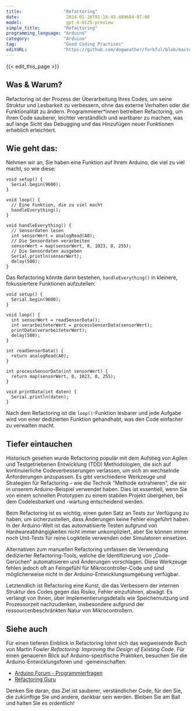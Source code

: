 ```yaml
---
title:                "Refactoring"
date:                  2024-01-26T01:16:45.489684-07:00
model:                 gpt-4-0125-preview
simple_title:         "Refactoring"
programming_language: "Arduino"
category:             "Arduino"
tag:                  "Good Coding Practices"
editURL:              "https://github.com/dogweather/forkful/blob/master/content/de/arduino/refactoring.md"
---
```


{{< edit_this_page >}}

## Was & Warum?
Refactoring ist der Prozess der Überarbeitung Ihres Codes, um seine Struktur und Lesbarkeit zu verbessern, ohne das externe Verhalten oder die Funktionalität zu ändern. Programmierer*innen betreiben Refactoring, um ihren Code sauberer, leichter verständlich und wartbarer zu machen, was auf lange Sicht das Debugging und das Hinzufügen neuer Funktionen erheblich erleichtert.

## Wie geht das:

Nehmen wir an, Sie haben eine Funktion auf Ihrem Arduino, die viel zu viel macht, so wie diese:

```Arduino
void setup() {
  Serial.begin(9600);
}

void loop() {
  // Eine Funktion, die zu viel macht
  handleEverything();
}

void handleEverything() {
  // Sensordaten lesen
  int sensorWert = analogRead(A0);
  // Die Sensordaten verarbeiten
  sensorWert = map(sensorWert, 0, 1023, 0, 255);
  // Die Sensordaten ausgeben
  Serial.println(sensorWert);
  delay(500);
}
```

Das Refactoring könnte darin bestehen, `handleEverything()` in kleinere, fokussiertere Funktionen aufzuteilen:

```Arduino
void setup() {
  Serial.begin(9600);
}

void loop() {
  int sensorWert = readSensorData();
  int verarbeiteterWert = processSensorData(sensorWert);
  printData(verarbeiteterWert);
  delay(500);
}

int readSensorData() {
  return analogRead(A0);
}

int processSensorData(int sensorWert) {
  return map(sensorWert, 0, 1023, 0, 255);
}

void printData(int daten) {
  Serial.println(daten);
}
```

Nach dem Refactoring ist die `loop()`-Funktion lesbarer und jede Aufgabe wird von einer dedizierten Funktion gehandhabt, was den Code einfacher zu verwalten macht.

## Tiefer eintauchen
Historisch gesehen wurde Refactoring populär mit dem Aufstieg von Agilen und Testgetriebenen Entwicklung (TDD) Methodologien, die sich auf kontinuierliche Codeverbesserungen verlassen, um sich an wechselnde Anforderungen anzupassen. Es gibt verschiedene Werkzeuge und Strategien für Refactoring – wie die Technik "Methode extrahieren", die wir in unserem Arduino-Beispiel verwendet haben. Dies ist essentiell, wenn Sie von einem schnellen Prototypen zu einem stabilen Projekt übergehen, bei dem Codelesbarkeit und -wartung entscheidend werden.

Beim Refactoring ist es wichtig, einen guten Satz an Tests zur Verfügung zu haben, um sicherzustellen, dass Änderungen keine Fehler eingeführt haben. In der Arduino-Welt ist das automatisierte Testen aufgrund von Hardwareabhängigkeiten nicht immer unkompliziert, aber Sie können immer noch Unit-Tests für reine Logikteile verwenden oder Simulatoren einsetzen.

Alternativen zum manuellen Refactoring umfassen die Verwendung dedizierter Refactoring-Tools, welche die Identifizierung von „Code-Gerüchen“ automatisieren und Änderungen vorschlagen. Diese Werkzeuge fehlen jedoch oft an Feingefühl für Mikrocontroller-Code und sind möglicherweise nicht in der Arduino-Entwicklungsumgebung verfügbar.

Letztendlich ist Refactoring eine Kunst, die das Verbessern der internen Struktur des Codes gegen das Risiko, Fehler einzuführen, abwägt. Es verlangt von Ihnen, über Implementierungsdetails wie Speichernutzung und Prozessorzeit nachzudenken, insbesondere aufgrund der ressourcenbeschränkten Natur von Mikrocontrollern.

## Siehe auch
Für einen tieferen Einblick in Refactoring lohnt sich das wegweisende Buch von Martin Fowler *Refactoring: Improving the Design of Existing Code*. Für einen genaueren Blick auf Arduino-spezifische Praktiken, besuchen Sie die Arduino-Entwicklungsforen und -gemeinschaften:

- [Arduino Forum - Programmierfragen](https://forum.arduino.cc/index.php?board=4.0)
- [Refactoring Guru](https://refactoring.guru/refactoring)

Denken Sie daran, das Ziel ist sauberer, verständlicher Code, für den Sie, die zukünftige Sie und andere, dankbar sein werden. Bleiben Sie am Ball und halten Sie es ordentlich!